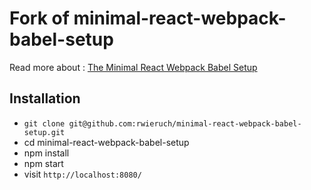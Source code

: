 # Fork of minimal-react-webpack-babel-setup

Read more about : [The Minimal React Webpack Babel Setup](https://www.robinwieruch.de/minimal-react-webpack-babel-setup/)

## Installation

* `git clone git@github.com:rwieruch/minimal-react-webpack-babel-setup.git`
* cd minimal-react-webpack-babel-setup
* npm install
* npm start
* visit `http://localhost:8080/`

